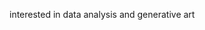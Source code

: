 interested in data analysis and generative art

<!---
dieserobin/dieserobin is a ✨ special ✨ repository because its `README.md` (this file) appears on your GitHub profile.
You can click the Preview link to take a look at your changes.
--->
